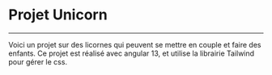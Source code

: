 # Projet Unicorn
***
Voici un projet sur des licornes qui peuvent se mettre en couple et faire des enfants.
Ce projet est réalisé avec angular 13, et utilise la librairie Tailwind pour gérer le css.
